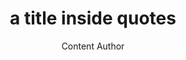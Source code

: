 ---
layout: leaf-node or page
title: "a title inside quotes"
title-url: "a URL included in quotes"
author: Content Author
groups: research-principles-and-methodologies, pedagogical-styles, technologies, or broader-issues
categories: depends on the group.  Choose one or more categories.
topics: introductory-resources-video, introductory-resources, scholarly-readings, biographies, ongoing-projects, in-the-media, interviews
summary: >
    A short summary to appear in the search results or content link list. > uses browser line breaks. | uses line formatting provided in the section, as below Location: is indented 1 TAB.
cite: |
    Author, A. (2015). Use APA Style. website.com.  August 28, 2015.
        Location: use link from browser if possible
pub-date: 2015-08-28
added-date: 2017-04-16
resource-type: external-page, internal-page, interview-mp3, pdf-document, video-course, or video
---